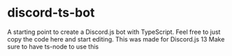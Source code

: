 # discord-ts-bot
A starting point to create a Discord.js bot with TypeScript.
Feel free to just copy the code here and start editing. This was made for Discord.js 13
Make sure to have ts-node to use this
